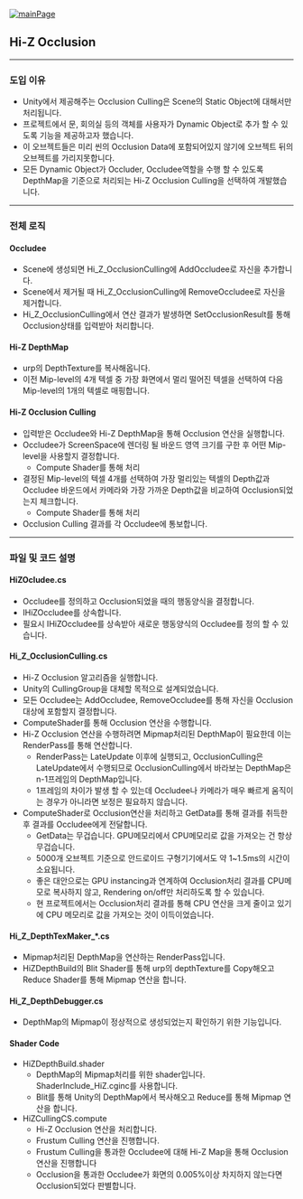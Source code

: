 [![mainPage](https://img.shields.io/badge/Main%20Page-blue)](../../README.md)
## Hi-Z Occlusion
---
### 도입 이유
- Unity에서 제공해주는 Occlusion Culling은 Scene의 Static Object에 대해서만 처리됩니다.
- 프로젝트에서 문, 회의실 등의 객체를 사용자가 Dynamic Object로 추가 할 수 있도록 기능을 제공하고자 했습니다.
- 이 오브젝트들은 미리 씬의 Occlusion Data에 포함되어있지 않기에 오브젝트 뒤의 오브젝트를 가리지못합니다.
- 모든 Dynamic Object가 Occluder, Occludee역할을 수행 할 수 있도록 DepthMap을 기준으로 처리되는 Hi-Z Occlusion Culling을 선택하여 개발했습니다.  
---
### 전체 로직
#### Occludee  
- Scene에 생성되면 Hi_Z_OcclusionCulling에 AddOccludee로 자신을 추가합니다.
- Scene에서 제거될 때 Hi_Z_OcclusionCulling에 RemoveOccludee로 자신을 제거합니다.
- Hi_Z_OcclusionCulling에서 연산 결과가 발생하면 SetOcclusionResult를 통해 Occlusion상태를 입력받아 처리합니다.
#### Hi-Z DepthMap
- urp의 DepthTexture를 복사해옵니다.
- 이전 Mip-level의 4개 텍셀 중 가장 화면에서 멀리 떨어진 텍셀을 선택하여 다음 Mip-level의 1개의 텍셀로 매핑합니다.
#### Hi-Z Occlusion Culling
- 입력받은 Occludee와 Hi-Z DepthMap을 통해 Occlusion 연산을 실행합니다.
- Occludee가 ScreenSpace에 렌더링 될 바운드 영역 크기를 구한 후 어떤 Mip-level을 사용할지 결정합니다.
    - Compute Shader를 통해 처리
- 결정된 Mip-level의 텍셀 4개를 선택하여 가장 멀리있는 텍셀의 Depth값과 Occludee 바운드에서 카메라와 가장 가까운 Depth값을 비교하여 Occlusion되었는지 체크합니다.
    - Compute Shader를 통해 처리
- Occlusion Culling 결과를 각 Occludee에 통보합니다.   
---
### 파일 및 코드 설명
#### HiZOcludee.cs
- Occludee를 정의하고 Occlusion되었을 때의 행동양식을 결정합니다.
- IHiZOccludee를 상속합니다.
- 필요시 IHiZOccludee를 상속받아 새로운 행동양식의 Occludee를 정의 할 수 있습니다.
#### Hi_Z_OcclusionCulling.cs
- Hi-Z Occlusion 알고리즘을 실행합니다.
- Unity의 CullingGroup을 대체할 목적으로 설계되었습니다.
- 모든 Occludee는 AddOccludee, RemoveOccludee를 통해 자신을 Occlusion대상에 포함할지 결정합니다.
- ComputeShader를 통해 Occlusion 연산을 수행합니다.
- Hi-Z Occlusion 연산을 수행하려면 Mipmap처리된 DepthMap이 필요한데 이는 RenderPass를 통해 연산합니다.
    - RenderPass는 LateUpdate 이후에 실행되고, OcclusionCulling은 LateUpdate에서 수행되므로 OcclusionCulling에서 바라보는 DepthMap은 n-1프레임의 DepthMap입니다.
    - 1프레임의 차이가 발생 할 수 있는데 Occludee나 카메라가 매우 빠르게 움직이는 경우가 아니라면 보정은 필요하지 않습니다.
- ComputeShader로 Occlusion연산을 처리하고 GetData를 통해 결과를 취득한 후 결과를 Occludee에게 전달합니다.
    - GetData는 무겁습니다. GPU메모리에서 CPU메모리로 값을 가져오는 건 항상 무겁습니다.
    - 5000개 오브젝트 기준으로 안드로이드 구형기기에서도 약 1~1.5ms의 시간이 소요됩니다.
    - 좋은 대안으로는 GPU instancing과 연계하여 Occlusion처리 결과를 CPU메모로 복사하지 않고, Rendering on/off만 처리하도록 할 수 있습니다.
    - 현 프로젝트에서는 Occlusion처리 결과를 통해 CPU 연산을 크게 줄이고 있기에 CPU 메모리로 값을 가져오는 것이 이득이었습니다.
#### Hi_Z_DepthTexMaker_*.cs
- Mipmap처리된 DepthMap을 연산하는 RenderPass입니다.
- HiZDepthBuild의 Blit Shader를 통해 urp의 depthTexture를 Copy해오고 Reduce Shader를 통해 Mipmap 연산을 합니다.
#### Hi_Z_DepthDebugger.cs
- DepthMap의 Mipmap이 정상적으로 생성되었는지 확인하기 위한 기능입니다.
#### Shader Code
- HiZDepthBuild.shader
    - DepthMap의 Mipmap처리를 위한 shader입니다. ShaderInclude_HiZ.cginc를 사용합니다.
    - Blit를 통해 Unity의 DepthMap에서 복사해오고 Reduce를 통해 Mipmap 연산을 합니다.
- HiZCullingCS.compute
    - Hi-Z Occlusion 연산을 처리합니다.
    - Frustum Culling 연산을 진행합니다.
    - Frustum Culling을 통과한 Occludee에 대해 Hi-Z Map을 통해 Occlusion 연산을 진행합니다
    - Occlusion을 통과한 Occludee가 화면의 0.005%이상 차지하지 않는다면 Occlusion되었다 판별합니다.